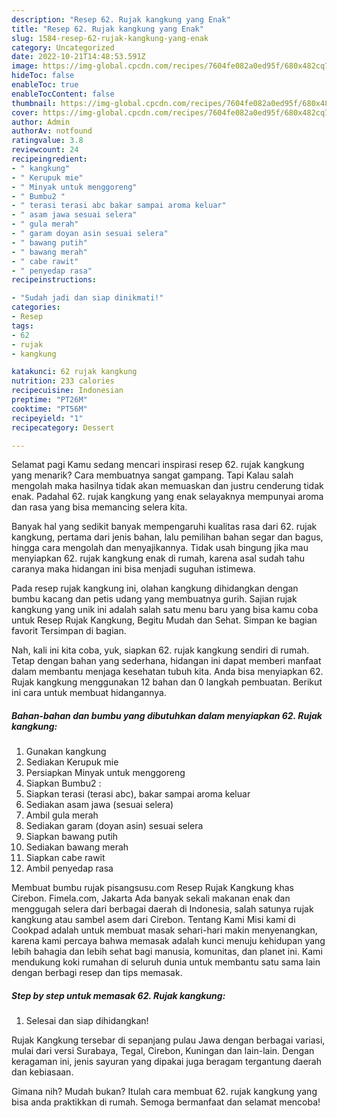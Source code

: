 ```yaml
---
description: "Resep 62. Rujak kangkung yang Enak"
title: "Resep 62. Rujak kangkung yang Enak"
slug: 1584-resep-62-rujak-kangkung-yang-enak
category: Uncategorized
date: 2022-10-21T14:48:53.591Z
image: https://img-global.cpcdn.com/recipes/7604fe082a0ed95f/680x482cq70/62-rujak-kangkung-foto-resep-utama.jpg
hideToc: false
enableToc: true
enableTocContent: false
thumbnail: https://img-global.cpcdn.com/recipes/7604fe082a0ed95f/680x482cq70/62-rujak-kangkung-foto-resep-utama.jpg
cover: https://img-global.cpcdn.com/recipes/7604fe082a0ed95f/680x482cq70/62-rujak-kangkung-foto-resep-utama.jpg
author: Admin
authorAv: notfound
ratingvalue: 3.8
reviewcount: 24
recipeingredient:
- " kangkung"
- " Kerupuk mie"
- " Minyak untuk menggoreng"
- " Bumbu2 "
- " terasi terasi abc bakar sampai aroma keluar"
- " asam jawa sesuai selera"
- " gula merah"
- " garam doyan asin sesuai selera"
- " bawang putih"
- " bawang merah"
- " cabe rawit"
- " penyedap rasa"
recipeinstructions:

- "Sudah jadi dan siap dinikmati!"
categories:
- Resep
tags:
- 62
- rujak
- kangkung

katakunci: 62 rujak kangkung 
nutrition: 233 calories
recipecuisine: Indonesian
preptime: "PT26M"
cooktime: "PT56M"
recipeyield: "1"
recipecategory: Dessert

---
```



Selamat pagi Kamu sedang mencari inspirasi resep 62. rujak kangkung yang menarik? Cara membuatnya sangat gampang. Tapi Kalau salah mengolah maka hasilnya tidak akan memuaskan dan justru cenderung tidak enak. Padahal 62. rujak kangkung yang enak selayaknya mempunyai aroma dan rasa yang bisa memancing selera kita.


Banyak hal yang sedikit banyak mempengaruhi kualitas rasa dari 62. rujak kangkung, pertama dari jenis bahan, lalu pemilihan bahan segar dan bagus, hingga cara mengolah dan menyajikannya. Tidak usah bingung jika mau menyiapkan 62. rujak kangkung enak di rumah, karena asal sudah tahu caranya maka hidangan ini bisa menjadi suguhan istimewa.

Pada resep rujak kangkung ini, olahan kangkung dihidangkan dengan bumbu kacang dan petis udang yang membuatnya gurih. Sajian rujak kangkung yang unik ini adalah salah satu menu baru yang bisa kamu coba untuk Resep Rujak Kangkung, Begitu Mudah dan Sehat. Simpan ke bagian favorit Tersimpan di bagian.


Nah, kali ini kita coba, yuk, siapkan 62. rujak kangkung sendiri di rumah. Tetap dengan bahan yang sederhana, hidangan ini dapat memberi manfaat dalam membantu menjaga kesehatan tubuh kita. Anda bisa menyiapkan 62. Rujak kangkung menggunakan 12 bahan dan 0 langkah pembuatan. Berikut ini cara untuk membuat hidangannya.

<!--inarticleads1-->

##### Bahan-bahan dan bumbu yang dibutuhkan dalam menyiapkan 62. Rujak kangkung:

1. Gunakan  kangkung
1. Sediakan  Kerupuk mie
1. Persiapkan  Minyak untuk menggoreng
1. Siapkan  Bumbu2 :
1. Siapkan  terasi (terasi abc), bakar sampai aroma keluar
1. Sediakan  asam jawa (sesuai selera)
1. Ambil  gula merah
1. Sediakan  garam (doyan asin) sesuai selera
1. Siapkan  bawang putih
1. Sediakan  bawang merah
1. Siapkan  cabe rawit
1. Ambil  penyedap rasa


Membuat bumbu rujak pisangsusu.com Resep Rujak Kangkung khas Cirebon. Fimela.com, Jakarta Ada banyak sekali makanan enak dan menggugah selera dari berbagai daerah di Indonesia, salah satunya rujak kangkung atau sambel asem dari Cirebon. Tentang Kami Misi kami di Cookpad adalah untuk membuat masak sehari-hari makin menyenangkan, karena kami percaya bahwa memasak adalah kunci menuju kehidupan yang lebih bahagia dan lebih sehat bagi manusia, komunitas, dan planet ini. Kami mendukung koki rumahan di seluruh dunia untuk membantu satu sama lain dengan berbagi resep dan tips memasak. 

<!--inarticleads2-->

##### Step by step untuk memasak 62. Rujak kangkung:


1. Selesai dan siap dihidangkan!

Rujak Kangkung tersebar di sepanjang pulau Jawa dengan berbagai variasi, mulai dari versi Surabaya, Tegal, Cirebon, Kuningan dan lain-lain. Dengan keragaman ini, jenis sayuran yang dipakai juga beragam tergantung daerah dan kebiasaan. 

Gimana nih? Mudah bukan? Itulah cara membuat 62. rujak kangkung yang bisa anda praktikkan di rumah. Semoga bermanfaat dan selamat mencoba!
